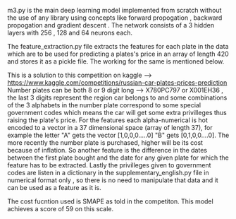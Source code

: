 m3.py is the main deep learning model implemented from scratch without the use of any library using concepts like forward propogation , backward propogation and gradient descent . The network consists of a 3 hidden layers with 256 , 128 and 64 neurons each.

The feature_extraction.py file extracts the features for each plate in the data which are to be used for predicting a plates's price in an array of length 420 and stores it as a pickle file. The working for the same is mentioned below.

This is a solution to this competition on kaggle --> https://www.kaggle.com/competitions/russian-car-plates-prices-prediction
Number plates can be both 8 or 9 digit long -->  X780PC797 or X001EH36 , the last 3 digits represent the region car belongs to and some combinations of the 3 alphabets in the number plate correspond to some special government codes which means the car will get some extra privilleges thus raising the plate's price.
For the features each alpha-numerical is hot encoded to a vector in a 37 dimensional space (array of length 37), for example the letter "A" gets the vector [1,0,0,0.....0] "B" gets [0,1,0,0....0].
The more recently the number plate is purchased, higher will be its cost because of inflation. So another feature is the difference in the dates between the first plate bought and the date for any given plate for which the feature has to be extracted.
Lastly the privilleges given to government codes are listen in a dictionary in the supplementary_english.py file in numerical format only , so there is no need to manipulate that data and it can be used as a feature as it is.

The cost fucntion used is SMAPE as told in the competiton. This model achieves a score of 59 on this scale.
